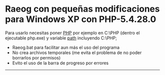 Raeog con pequeñas modificaciones para Windows XP con PHP-5.4.28.0
=====
Para usarlo necesitas poner [PHP](http://windows.php.net/downloads/releases/php-5.4.28-nts-Win32-VC9-x86.zip) por ejemplo en C:\PHP (dentro el ejecutable php.exe) y variable [path](https://www.java.com/es/download/help/path.xml) incluyendo C:\PHP;

* Raeog.bat para facilitar aun más el uso del programa
* No crea archivos temporales (me evita el problema de no poder borrarlos por permisos)
* Evito el uso de la barra de progreso por errores

------
